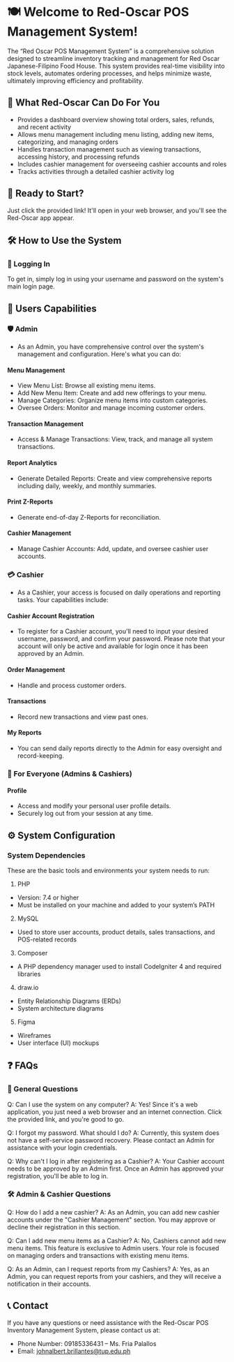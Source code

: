 # 🍽️ Welcome to Red-Oscar POS Management System!
The “Red Oscar POS Management System” is a comprehensive solution designed to streamline inventory tracking and management for Red Oscar Japanese-Filipino Food House. This system provides real-time visibility into stock levels, automates ordering processes, and helps minimize waste, ultimately improving efficiency and profitability.

## 🚀 What Red-Oscar Can Do For You
- Provides a dashboard overview showing total orders, sales, refunds, and recent activity
- Allows menu management including menu listing, adding new items, categorizing, and managing orders
- Handles transaction management such as viewing transactions, accessing history, and processing refunds
- Includes cashier management for overseeing cashier accounts and roles
- Tracks activities through a detailed cashier activity log

## 🧭 Ready to Start?
Just click the provided link! It'll open in your web browser, and you'll see the Red-Oscar app appear.

##  🛠️ How to Use the System

### 🔐 Logging In
To get in, simply log in using your username and password on the system's main login page.

## 👥 Users Capabilities
### 🛡️ Admin
- As an Admin, you have comprehensive control over the system's management and configuration. Here's what you can do:

#### Menu Management
- View Menu List: Browse all existing menu items.
- Add New Menu Item: Create and add new offerings to your menu.
- Manage Categories: Organize menu items into custom categories.
- Oversee Orders: Monitor and manage incoming customer orders.

#### Transaction Management
- Access & Manage Transactions: View, track, and manage all system transactions.
#### Report Analytics
- Generate Detailed Reports: Create and view comprehensive reports including daily, weekly, and monthly summaries.
#### Print Z-Reports
- Generate end-of-day Z-Reports for reconciliation.
#### Cashier Management
- Manage Cashier Accounts: Add, update, and oversee cashier user accounts.

### 💳 Cashier
- As a Cashier, your access is focused on daily operations and reporting tasks. Your capabilities include:

####  Cashier Account Registration
- To register for a Cashier account, you'll need to input your desired username, password, and confirm your password. Please note that your account will only be active and available for login once it has been approved by an Admin.

#### Order Management
- Handle and process customer orders.
#### Transactions
- Record new transactions and view past ones.
#### My Reports
- You can send daily reports directly to the Admin for easy oversight and record-keeping.

### 👤 For Everyone (Admins & Cashiers)
#### Profile
- Access and modify your personal user profile details.
- Securely log out from your session at any time.
  
## ⚙️ System Configuration
### System Dependencies
These are the basic tools and environments your system needs to run:

1. PHP
- Version: 7.4 or higher
- Must be installed on your machine and added to your system’s PATH

2. MySQL
- Used to store user accounts, product details, sales transactions, and POS-related records

3. Composer
- A PHP dependency manager used to install CodeIgniter 4 and required libraries

4. draw.io 
- Entity Relationship Diagrams (ERDs)
- System architecture diagrams

5. Figma
- Wireframes
- User interface (UI) mockups

  
## ❓ FAQs
### 🧠 General Questions
Q: Can I use the system on any computer?
A: Yes! Since it's a web application, you just need a web browser and an internet connection. Click the provided link, and you're good to go.

Q: I forgot my password. What should I do?
A: Currently, this system does not have a self-service password recovery. Please contact an Admin for assistance with your login credentials.

Q: Why can't I log in after registering as a Cashier?
A: Your Cashier account needs to be approved by an Admin first. Once an Admin has approved your registration, you'll be able to log in.

### 🛠️ Admin & Cashier Questions
Q: How do I add a new cashier?
A: As an Admin, you can add new cashier accounts under the "Cashier Management" section. You may approve or decline their registration in this section.

Q: Can I add new menu items as a Cashier?
A: No, Cashiers cannot add new menu items. This feature is exclusive to Admin users. Your role is focused on managing orders and transactions with existing menu items.

Q: As an Admin, can I request reports from my Cashiers?
A: Yes, as an Admin, you can request reports from your cashiers, and they will receive a notification in their accounts.

## 📞 Contact
If you have any questions or need assistance with the Red-Oscar POS Inventory Management System, please contact us at:

- Phone Number: 09185336431 – Ms. Fria Palallos
- Email: johnalbert.brillantes@tup.edu.ph
